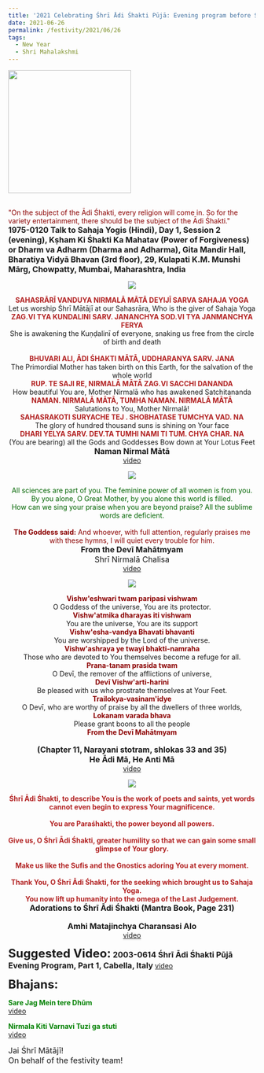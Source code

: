 ```yaml
---
title: '2021 Celebrating Śhrī Ādi Śhakti Pūjā: Evening program before Śhrī Ādi Śhakti Pūjā'
date: 2021-06-26
permalink: /festivity/2021/06/26
tags:
  - New Year
  - Shri Mahalakshmi
---
```


<div style="text-align: left"><img src="/images/image1.png" width="250" /></div><br>

<p>
<font color="DarkRed">"On the subject of the Ādi Śhakti, every religion will come in. So for the variety entertainment, there should be the subject of the Ādi Śhakti."</font><br>
<font size="+0"><b>1975-0120 Talk to Sahaja Yogis (Hindi), Day 1, Session 2 (evening), Kṣham Ki Śhakti Ka Mahatav (Power of Forgiveness) or Dharm va Adharm (Dharma and Adharma), Gita Mandir Hall, Bharatiya Vidyā Bhavan (3rd floor), 29, Kulapati K.M. Munshi Mārg, Chowpatty, Mumbai, Maharashtra, India</b></font>
</p>

<div style="text-align: center"><img src="/images/image719.png" /></div>

<p style=" text-align:center;">
<font color="FireBrick"><b>  SAHASRĀRĪ VANDUYA NIRMALĀ MĀTĀ DEYIJĪ SARVA SAHAJA YOGA</b></font><br>
Let us worship Śhrī Mātājī at our Sahasrāra, Who is the giver of Sahaja Yoga<br>
<font color="FireBrick"><b>ZAG.VI TYA KUNDALINI SARV. JANANCHYA SOD.VI TYA JANMANCHYA FERYA</b></font><br>
She is awakening the Kuṇḍalinī of everyone, snaking us free from the circle of birth and death<br>
<br>
<font color="FireBrick"><b>BHUVARI ALI, ĀDI ŚHAKTI MĀTĀ, UDDHARANYA SARV. JANA</b></font><br>
The Primordial Mother has taken birth on this Earth, for the salvation of the whole world<br>
<font color="FireBrick"><b>RUP. TE SAJI RE, NIRMALĀ MĀTĀ ZAG.VI SACCHI DANANDA</b></font><br>
How beautiful You are, Mother Nirmalā who has awakened Satchitananda<br>
<font color="FireBrick"><b>NAMAN. NIRMALĀ MĀTĀ, TUMHA NAMAN. NIRMALĀ MĀTĀ</b></font><br>
Salutations to You, Mother Nirmalā!<br>
<font color="FireBrick"><b>SAHASRAKOTI SURYACHE TEJ . SHOBHATASE TUMCHYA VAD. NA</b></font><br>
The glory of hundred thousand suns is shining on Your face<br>
<font color="FireBrick"><b>DHARI YELYA SARV. DEV.TA TUMHI NAMI TI TUM. CHYA CHAR. NA</b></font><br>
(You are bearing) all the Gods and Goddesses Bow down at Your Lotus Feet</font><br>
<font size="+0"><b>Naman Nirmal Mātā</b></font><br>
<a href="https://seven-teams.github.io/Videos_Links.html">video</a>
</p>

<div style="text-align: center"><img src="/images/image720.png" /></div>

<p style=" text-align:center;">
<font color="DarkGreen">All sciences are part of you. The feminine power of all women is from you.<br>
By you alone, O Great Mother, by you alone this world is filled.<br> 
How can we sing your praise when you are beyond praise? All the sublime words are deficient.</font><br>
<br>
<font color="DarkRed"><b>The Goddess said:</b> And whoever, with full attention, regularly praises me with these hymns, I will quiet every trouble for him.</font><br>
<font size="+0"><b>From the Devī Mahātmyam</b><br>
Shrī Nirmalā Chalisa</font><br>
<a href="https://www.youtube.com/watch?v=NmQ7mIhsVxA&list=PLC8554007A2C98EA0&index=20&ab_channel=AndreeaAiacoboaie">video</a>
</p>

<div style="text-align: center"><img src="/images/image721.png" /></div>

<p style=" text-align:center;">
<font color="DarkRed"><b>Vishw'eshwari twam paripasi vishwam</b></font><br>
O Goddess of the universe, You are its protector.<br>
<font color="DarkRed"><b>Vishw'atmika dharayas iti vishwam</b></font><br>
You are the universe, You are its support<br>
<font color="DarkRed"><b>Vishw'esha-vandya Bhavati bhavanti</b></font><br>
You are worshipped by the Lord of the universe.<br>
<font color="DarkRed"><b>Vishw'ashraya ye twayi bhakti-namraha</b></font><br>
Those who are devoted to You themselves become a refuge for all.<br>
<font color="DarkRed"><b>Prana-tanam prasida twam</b></font><br>
O Devī, the remover of the afflictions of universe,<br>
<font color="DarkRed"><b>Devī Vishw'arti-harini</b></font><br>
Be pleased with us who prostrate themselves at Your Feet.<br>
<font color="DarkRed"><b>Trailokya-vasinam'idye</b></font><br>
O Devī, who are worthy of praise by all the dwellers of three worlds,<br>
<font color="DarkRed"><b>Lokanam varada bhava</b></font><br>
Please grant boons to all the people<br>
<font color="DarkRed"><b>From the Devī Mahātmyam</b></font><br>
<font size="+0"><b></b></font>
<br>
<font size="+0"><b>(Chapter 11, Narayani stotram, shlokas 33 and 35)<br>
He Ādi Mā, He Anti Mā</b></font><br>
<a href="https://seven-teams.github.io/Videos_Links.html">video</a>
</p>


<div style="text-align: center"><img src="/images/image722.png" /></div>

<p style=" text-align:center;">
<font color="FireBrick"><b>Śhrī Ādi Śhakti, to describe You is the work of poets and saints, yet words cannot even begin to express Your magnificence.</b></font><br>
<br> 
<font color="FireBrick"><b>You are Paraśhakti, the power beyond all powers.</b></font><br>
<br> 
<font color="FireBrick"><b>Give us, O Śhrī Ādi Śhakti, greater humility so that we can gain some small glimpse of Your glory.</b></font><br>
<br> 
<font color="FireBrick"><b>Make us like the Sufis and the Gnostics adoring You at every moment.</b></font><br>
<br> 
<font color="FireBrick"><b>Thank You, O Śhrī Ādi Śhakti, for the seeking which brought us to Sahaja Yoga.<br>
You now lift up humanity into the omega of the Last Judgement.</b></font><br>
<font size="+0"><b>Adorations to Śhrī Ādi Śhakti (Mantra Book, Page 231)</b></font><br>
<br>
<font size="+0"><b>Amhi Matajinchya Charansasi Alo</b></font><br>
<a href="https://seven-teams.github.io/Videos_Links.html">video</a>
</p>

<font size="+2"><b>Suggested Video:</b></font> 
<font size="+0"><b>2003-0614 Śhrī Ādi Śhakti Pūjā Evening Program, Part 1, Cabella, Italy</b></font>
<a href="https://www.youtube.com/watch?v=Cntqr-yfVUQ&ab_channel=TeachingsofH.H.ShriMatajiNirmalaDevi"> video</a><br>

<font size="+2"><b>Bhajans:</b></font>

<p>
<font color="green"><b>Sare Jag Mein tere Dhūm</b></font><br>
<a href="https://seven-teams.github.io/Videos_Links.html">video</a> 
</p>

<p>
<font color="green"><b>Nirmala Kiti Varnavi Tuzi ga stuti</b></font><br>
<a href="https://www.youtube.com/watch?v=0AzZO9vlF8M&ab_channel=lilysant15">video</a> 
</p>

<p>
<font size="+0">Jai Śhrī Mātājī!<br>
On behalf of the festivity team!</font>
</p>